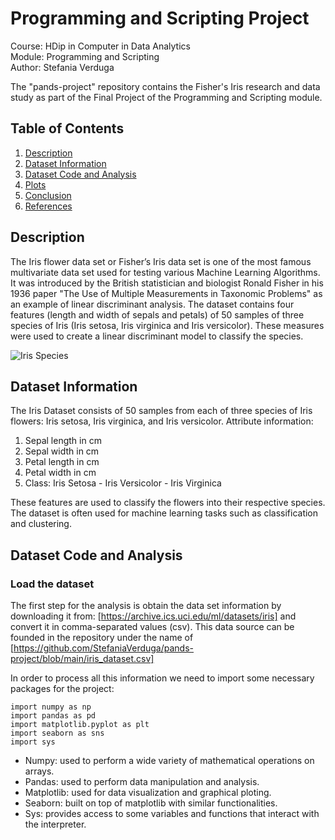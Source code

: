 # Programming and Scripting Project

Course: HDip in Computer in Data Analytics  
Module: Programming and Scripting  
Author: Stefania Verduga  

The "pands-project" repository contains the Fisher's Iris research and data study as part of the Final Project of the Programming and Scripting module.

## Table of Contents

1. [Description](#Description)
2. [Dataset Information](#Dataset-Information)
3. [Dataset Code and Analysis](#Dataset-Code-and-Analysis)
4. [Plots](#Plots)
5. [Conclusion](#Conclusion)
6. [References](#References)

## Description

The Iris flower data set or Fisher’s Iris data set is one of the most famous multivariate data set used for testing various Machine Learning Algorithms. It was introduced by the British statistician and biologist Ronald Fisher in his 1936 paper "The Use of Multiple Measurements in Taxonomic Problems" as an example of linear discriminant analysis.
The dataset contains four features (length and width of sepals and petals) of 50 samples of three species of Iris (Iris setosa, Iris virginica and Iris versicolor). These measures were used to create a linear discriminant model to classify the species. 

![Iris Species](/Users/stefania/Pands/pands-project/iris.png)


## Dataset Information

The Iris Dataset consists of 50 samples from each of three species of Iris flowers: Iris setosa, Iris virginica, and Iris versicolor. 
Attribute information:

1. Sepal length in cm
2. Sepal width in cm
3. Petal length in cm
4. Petal width in cm
5. Class: Iris Setosa - Iris Versicolor - Iris Virginica

These features are used to classify the flowers into their respective species. The dataset is often used for machine learning tasks such as classification and clustering.

## Dataset Code and Analysis

### Load the dataset

The first step for the analysis is obtain the data set information by downloading it from: [https://archive.ics.uci.edu/ml/datasets/iris] and convert it in comma-separated values (csv). This data source can be founded in the repository under the name of [https://github.com/StefaniaVerduga/pands-project/blob/main/iris_dataset.csv]

In order to process all this information we need to import some necessary packages for the project:

```
import numpy as np
import pandas as pd
import matplotlib.pyplot as plt
import seaborn as sns
import sys
```
* Numpy: used to perform a wide variety of mathematical operations on arrays.
* Pandas: used to perform data manipulation and analysis.
* Matplotlib: used for data visualization and graphical ploting.
* Seaborn: built on top of matplotlib with similar functionalities.
* Sys: provides access to some variables and functions that interact with the interpreter.



